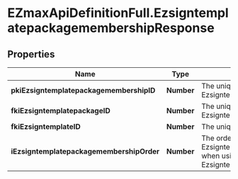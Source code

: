 # EZmaxApiDefinitionFull.EzsigntemplatepackagemembershipResponse

## Properties

Name | Type | Description | Notes
------------ | ------------- | ------------- | -------------
**pkiEzsigntemplatepackagemembershipID** | **Number** | The unique ID of the Ezsigntemplatepackagemembership | 
**fkiEzsigntemplatepackageID** | **Number** | The unique ID of the Ezsigntemplatepackage | 
**fkiEzsigntemplateID** | **Number** | The unique ID of the Ezsigntemplate | 
**iEzsigntemplatepackagemembershipOrder** | **Number** | The order in which the Ezsigntemplate will be imported when using an Ezsigntemplatepackage. | 


